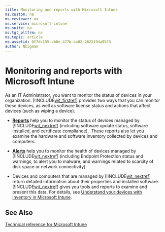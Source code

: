 ```yaml
---
title: Monitoring and reports with Microsoft Intune
ms.custom: na
ms.reviewer: na
ms.service: microsoft-intune
ms.suite: na
ms.tgt_pltfrm: na
ms.topic: article
ms.assetid: 0f7dc155-cb8e-477b-ba02-2623194a9575
author: Nbigman
---
```

# Monitoring and reports with Microsoft Intune
As an IT Administrator, you want to monitor the status of devices in your organization. [!INCLUDE[wit_firstref](../Token/wit_firstref_md.md)] provides two ways that you can monitor these devices, as well as software license status and actions that affect devices (such as wiping a device).

-   **[Reports](https://technet.microsoft.com/library/dn646977.aspx)** help you to monitor the status of devices managed by [!INCLUDE[wit_nextref](../Token/wit_nextref_md.md)] (including software update status, software installed, and certificate compliance). 
     These reports also let you examine the hardware and software inventory collected by devices and computers.

-   **[Alerts](https://technet.microsoft.com/library/dn646958.aspx)** help you to monitor the health of devices managed by [!INCLUDE[wit_nextref](../Token/wit_nextref_md.md)] (including Endpoint Protection status and warnings, to alert you to malware; and warnings related to scarcity of disk space or network connectivity).

-   Devices and computers that are managed by [!INCLUDE[wit_nextref](../Token/wit_nextref_md.md)] return detailed information about their properties and installed software.  [!INCLUDE[wit_nextref](../Token/wit_nextref_md.md)] gives you tools and reports to examine and present this data. For details, see [Understand your devices with inventory in Microsoft Intune](../Topic/Understand-your-devices-with-inventory-in-Microsoft-Intune.md).

## See Also
[Technical reference for Microsoft Intune](../Topic/Technical-reference-for-Microsoft-Intune.md)

